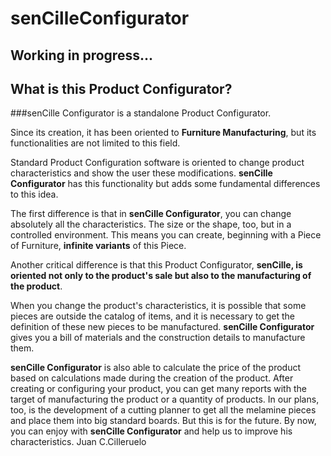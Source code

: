 # senCilleConfigurator

## Working in progress...

## What is this Product Configurator? 

###senCille Configurator is a standalone Product Configurator. 

Since its creation, it has been oriented to **Furniture Manufacturing**, but its functionalities are not limited to this field.

Standard Product Configuration software is oriented to change product characteristics and show the user these modifications. **senCille Configurator** has this functionality but adds some fundamental differences to this idea. 

The first difference is that in **senCille Configurator**, you can change absolutely all the characteristics. The size or the shape, too, but in a controlled environment. This means you can create, beginning with a Piece of Furniture, **infinite variants** of this Piece. 

Another critical difference is that this Product Configurator, **senCille, is oriented not only to the product's sale but also to the manufacturing of the product**. 

When you change the product's characteristics, it is possible that some pieces are outside the catalog of items, and it is necessary to get the definition of these new pieces to be manufactured. **senCille Configurator** gives you a bill of materials and the construction details to manufacture them. 


**senCille Configurator** is also able to calculate the price of the product based on calculations made during the creation of the product.
After creating or configuring your product, you can get many reports with the target of manufacturing the product or a quantity of products. 
In our plans, too, is the development of a cutting planner to get all the melamine pieces and place them into big standard boards. But this is for the future. 
By now, you can enjoy with **senCille Configurator** and help us to improve his characteristics. 
Juan C.Cilleruelo 


